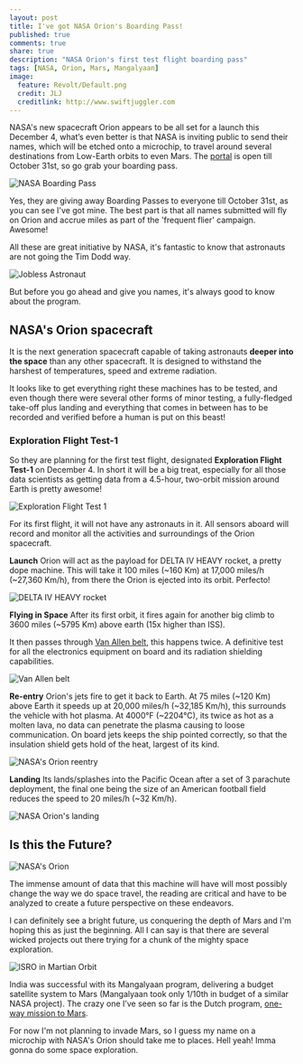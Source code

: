 ```yaml
---
layout: post
title: I've got NASA Orion's Boarding Pass!
published: true
comments: true
share: true
description: "NASA Orion's first test flight boarding pass"
tags: [NASA, Orion, Mars, Mangalyaan]
image:
  feature: Revolt/Default.png
  credit: JLJ
  creditlink: http://www.swiftjuggler.com
---
```


NASA's new spacecraft Orion appears to be all set for a launch this December 4, what’s even better is that NASA is inviting public to send their names, which will be etched onto a microchip, to travel around several destinations from Low-Earth orbits to even Mars. The [portal](http://go.usa.gov/vcpz) is open till October 31st, so go grab your boarding pass. 

![NASA Boarding Pass](/images/Revolt/Life/CrashDump/2014-10-10-nasa-boarding-pass/BoardingPassToMars.PNG)

Yes, they are giving away Boarding Passes to everyone till October 31st, as you can see I've got mine. The best part is that all names submitted will fly on Orion and accrue miles as part of the 'frequent flier' campaign. Awesome!

All these are great initiative by NASA, it's fantastic to know that astronauts are not going the Tim Dodd way.

![Jobless Astronaut](/images/Revolt/Life/CrashDump/2014-10-10-nasa-boarding-pass/AllMissionAbort.jpg)

But before you go ahead and give you names, it's always good to know about the program.

## NASA's Orion spacecraft

It is the next generation spacecraft capable of taking astronauts **deeper into the space** than any other spacecraft. It is designed to withstand the harshest of temperatures, speed and extreme radiation.

It looks like to get everything right these machines has to be tested, and even though there were several other forms of minor testing, a fully-fledged take-off plus landing and everything that comes in between has to be recorded and verified before a human is put on this beast!

### Exploration Flight Test-1

So they are planning for the first test flight, designated **Exploration Flight Test-1** on December 4. In short it will be a big treat, especially for all those data scientists as getting data from a 4.5-hour, two-orbit mission around Earth is pretty awesome!

![Exploration Flight Test 1](/images/Revolt/Life/CrashDump/2014-10-10-nasa-boarding-pass/Orion_Exploration_Flight_Test_1.jpg)

For its first flight, it will not have any astronauts in it. All sensors aboard will record and monitor all the activities and surroundings of the Orion spacecraft.

**Launch**
Orion will act as the payload for DELTA IV HEAVY rocket, a pretty dope machine. This will take it 100 miles (~160 Km) at 17,000 miles/h (~27,360 Km/h), from there the Orion is ejected into its orbit. Perfecto!

![DELTA IV HEAVY rocket](/images/Revolt/Life/CrashDump/2014-10-10-nasa-boarding-pass/DeltaIVHeavyRocket.jpg)

**Flying in Space**
After its first orbit, it fires again for another big climb to 3600 miles (~5795 Km) above earth (15x higher than ISS).

It then passes through [Van Allen belt](http://en.wikipedia.org/wiki/Van_Allen_radiation_belt), this happens twice. A definitive test for all the electronics equipment on board and its radiation shielding capabilities.

![Van Allen belt](/images/Revolt/Life/CrashDump/2014-10-10-nasa-boarding-pass/Van_Allen_radiation_belt.svg)

**Re-entry**
Orion's jets fire to get it back to Earth. At 75 miles (~120 Km) above Earth it speeds up at 20,000 miles/h (~32,185 Km/h), this surrounds the vehicle with hot plasma. At 4000°F (~2204°C), its twice as hot as a molten lava, no data can penetrate the plasma causing to loose communication. On board jets keeps the ship pointed correctly, so that the insulation shield gets hold of the heat, largest of its kind.

![NASA's Orion reentry](/images/Revolt/Life/CrashDump/2014-10-10-nasa-boarding-pass/oriontestflight-1.jpg)

**Landing**
Its lands/splashes into the Pacific Ocean after a set of 3 parachute deployment, the final one being the size of an American football field reduces the speed to 20 miles/h (~32 Km/h).

![NASA Orion's landing](/images/Revolt/Life/CrashDump/2014-10-10-nasa-boarding-pass/NasaOrionLanding.jpg)

## Is this the Future?

![NASA's Orion](/images/Revolt/Life/CrashDump/2014-10-10-nasa-boarding-pass/922727_459179117485159_60413490_n.jpg)

The immense amount of data that this machine will have will most possibly change the way we do space travel, the reading are critical and have to be analyzed to create a future perspective on these endeavors.

I can definitely see a bright future, us conquering the depth of Mars and I'm hoping this as just the beginning. All I can say is that there are several wicked projects out there trying for a chunk of the mighty space exploration.

![ISRO in Martian Orbit](/images/Revolt/Life/CrashDump/2014-10-10-nasa-boarding-pass/ISROinMars.jpg)

India was successful with its Mangalyaan program, delivering a budget satellite system to Mars (Mangalyaan took only 1/10th in budget of a similar NASA project). The crazy one I’ve seen so far is the Dutch program, [one-way mission to Mars](http://www.mars-one.com/news/press-releases/mars-one-starts-its-search-for-the-first-humans-on-mars).

For now I'm not planning to invade Mars, so I guess my name on a microchip with NASA's Orion should take me to places. Hell yeah! Imma gonna do some space exploration.
